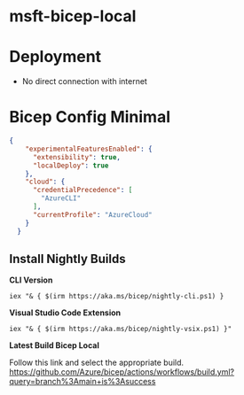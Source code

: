 # msft-bicep-local

# Deployment

- No direct connection with internet


# Bicep Config Minimal

```json
{
    "experimentalFeaturesEnabled": {
      "extensibility": true,
      "localDeploy": true
    },
    "cloud": {
      "credentialPrecedence": [
        "AzureCLI"
      ],
      "currentProfile": "AzureCloud"
    }
  }
```

## Install Nightly Builds

**CLI Version**

```
iex "& { $(irm https://aka.ms/bicep/nightly-cli.ps1) } 
```

**Visual Studio Code Extension**

```
iex "& { $(irm https://aka.ms/bicep/nightly-vsix.ps1) }" 
```

**Latest Build Bicep Local**

Follow this link and select the appropriate build. https://github.com/Azure/bicep/actions/workflows/build.yml?query=branch%3Amain+is%3Asuccess